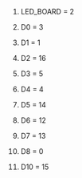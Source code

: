 1. LED_BOARD = 2

2. D0 = 3

3. D1 = 1

4. D2 = 16

5. D3 = 5

6. D4 = 4

7. D5 = 14

8. D6 = 12

9. D7 = 13

10. D8 = 0

11. D10 = 15